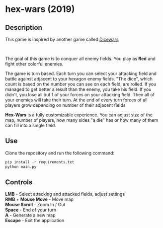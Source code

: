 # hex-wars (2019)

## Description
This game is inspired by another game called [Dicewars](https://www.gamedesign.jp/games/dicewars/)

<br>

The goal of this game is to conquer all enemy fields. You play as **Red** and fight other colorful enemies. 

The game is turn based. Each turn you can select your attacking field and battle against adjacent to your hexagon enemy fields. "The dice", which count is based on the number you can see on each field, are rolled. If you managed to get better a result than the enemy, you take his field. If you didn't, you lose all but 1 of your forces on your attacking field. Then all of your enemies will take their turn. At the end of every turn forces of all players grow depending on number of their adjacent fields. 

**Hex-Wars** is a fully customizable experience. You can adjust size of the map, number of players, how many sides "a die" has or how many of them can fill into a single field.

## Use

Clone the repository and run the following command:
```ps
pip install -r requirements.txt
python main.py
```

## Controls

**LMB** - Select attacking and attacked fields, adjust settings  
**RMB** + **Mouse Move** - Move map  
**Mouse Scroll** - Zoom In / Out  
**Space** - End of your turn  
**A** - Generate a new map  
**Escape** - Exit the application


